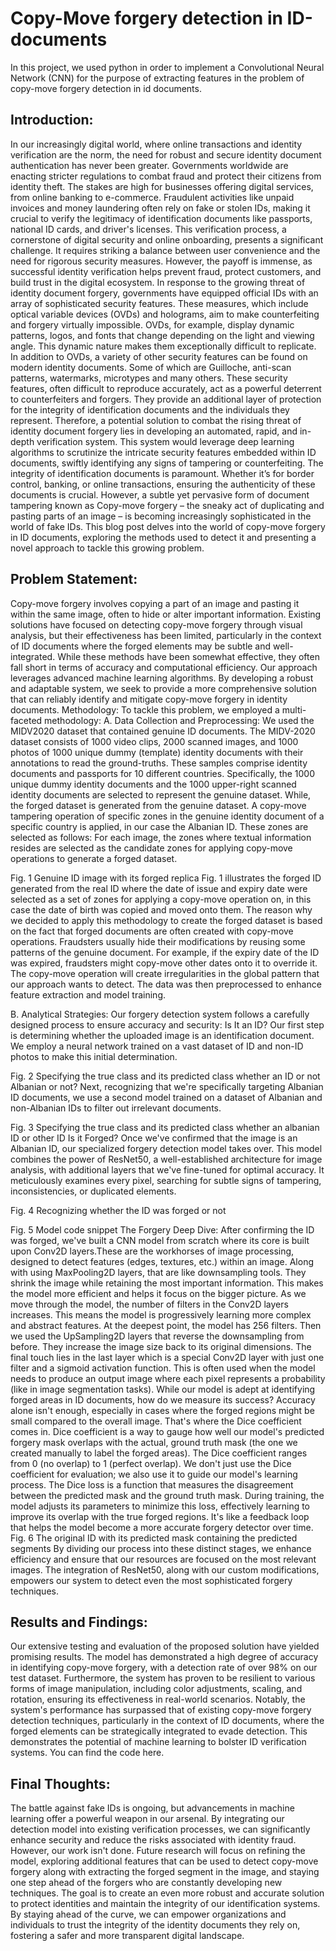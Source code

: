 # Copy-Move forgery detection in ID-documents
In this project, we used python in order to implement a Convolutional Neural Network (CNN) for the purpose of extracting features in the problem of copy-move forgery detection in id documents. 

 
## Introduction: 
In our increasingly digital world, where online transactions and identity verification are the norm, the need for robust and secure identity document authentication has never been greater. Governments worldwide are enacting stricter regulations to combat fraud and protect their citizens from identity theft.
The stakes are high for businesses offering digital services, from online banking to e-commerce. Fraudulent activities like unpaid invoices and money laundering often rely on fake or stolen IDs, making it crucial to verify the legitimacy of identification documents like passports, national ID cards, and driver's licenses.
This verification process, a cornerstone of digital security and online onboarding, presents a significant challenge. It requires striking a balance between user convenience and the need for rigorous security measures. However, the payoff is immense, as successful identity verification helps prevent fraud, protect customers, and build trust in the digital ecosystem.
In response to the growing threat of identity document forgery, governments have equipped official IDs with an array of sophisticated security features. These measures, which include optical variable devices (OVDs) and holograms, aim to make counterfeiting and forgery virtually impossible.
OVDs, for example, display dynamic patterns, logos, and fonts that change depending on the light and viewing angle. This dynamic nature makes them exceptionally difficult to replicate.
In addition to OVDs, a variety of other security features can be found on modern identity documents. Some of which are Guilloche, anti-scan patterns, watermarks, microtypes and many others. These security features, often difficult to reproduce accurately, act as a powerful deterrent to counterfeiters and forgers. They provide an additional layer of protection for the integrity of identification documents and the individuals they represent.
Therefore, a potential solution to combat the rising threat of identity document forgery lies in developing an automated, rapid, and in-depth verification system. This system would leverage deep learning algorithms to scrutinize the intricate security features embedded within ID documents, swiftly identifying any signs of tampering or counterfeiting.
The integrity of identification documents is paramount. Whether it’s for border control, banking, or online transactions, ensuring the authenticity of these documents is crucial. However, a subtle yet pervasive form of document tampering known as Copy-move forgery – the sneaky act of duplicating and pasting parts of an image – is becoming increasingly sophisticated in the world of fake IDs. This blog post delves into the world of copy-move forgery in ID documents, exploring the methods used to detect it and presenting a novel approach to tackle this growing problem.
 
## Problem Statement: 
Copy-move forgery involves copying a part of an image and pasting it within the same image, often to hide or alter important information. Existing solutions have focused on detecting copy-move forgery through visual analysis, but their effectiveness has been limited, particularly in the context of ID documents where the forged elements may be subtle and well-integrated. While these methods have been somewhat effective, they often fall short in terms of accuracy and computational efficiency. 
Our approach leverages advanced machine learning algorithms.
By developing a robust and adaptable system, we seek to provide a more comprehensive solution that can reliably identify and mitigate copy-move forgery in identity documents.
Methodology: 
To tackle this problem, we employed a multi-faceted methodology:
A. Data Collection and Preprocessing: We used the MIDV2020 dataset that contained genuine ID documents. The MIDV-2020 dataset consists of 1000 video clips, 2000 scanned images, and 1000 photos of 1000 unique dummy (template) identity documents with their annotations to read the ground-truths. These samples comprise identity documents and passports for 10 different countries. Specifically, the 1000 unique dummy identity documents and the 1000 upper-right scanned identity documents are selected to represent the genuine dataset. While, the forged dataset is generated from the genuine dataset. A copy-move tampering operation of specific zones  in the genuine identity document of a specific country is applied, in our case the Albanian ID. These zones are selected as follows: For each image, the zones where textual information resides are selected as the candidate zones for applying copy-move operations to generate a forged dataset.

Fig. 1 Genuine ID image with its forged replica
Fig. 1 illustrates the forged ID generated from the real ID where the date of issue and expiry date were selected as a set of zones for applying a copy-move operation on, in this case the date of birth was copied and moved onto them.
The reason why we decided to apply this methodology to create the forged dataset is based on the fact that forged documents are often created with copy-move operations. Fraudsters usually hide their modifications by reusing some patterns of the genuine document. For example, if the expiry date of the ID was expired, fraudsters might copy-move other dates onto it to override it. The copy-move operation will create irregularities in the global pattern that our approach wants to detect.
The data was then preprocessed to enhance feature extraction and model training.
 
B. Analytical Strategies:
Our forgery detection system follows a carefully designed process to ensure accuracy and security:
Is It an ID? Our first step is determining whether the uploaded image is an identification document. We employ a neural network trained on a vast dataset of ID and non-ID photos to make this initial determination. 

Fig. 2 Specifying the true class and its predicted class whether an ID or not
Albanian or not? Next, recognizing that we're specifically targeting Albanian ID documents, we use a second model trained on a dataset of Albanian and non-Albanian IDs to filter out irrelevant documents.


Fig. 3 Specifying the true class and its predicted class whether an albanian ID or other ID
Is it Forged? Once we've confirmed that the image is an Albanian ID, our specialized forgery detection model takes over. This model combines the power of ResNet50, a well-established architecture for image analysis, with additional layers that we've fine-tuned for optimal accuracy. It meticulously examines every pixel, searching for subtle signs of tampering, inconsistencies, or duplicated elements.
 
Fig. 4 Recognizing whether the ID was forged or not

Fig. 5 Model code snippet
The Forgery Deep Dive: After confirming the ID was forged, we've built a CNN model from scratch where its core is built upon Conv2D layers.These are the workhorses of image processing, designed to detect features (edges, textures, etc.) within an image. Along with using  MaxPooling2D layers, that are like downsampling tools. They shrink the image while retaining the most important information. This makes the model more efficient and helps it focus on the bigger picture. As we move through the model, the number of filters in the Conv2D layers increases. This means the model is progressively learning more complex and abstract features.
At the deepest point, the model has 256 filters.  Then we used the UpSampling2D layers that reverse the downsampling from before. They increase the image size back to its original dimensions. The final touch lies in the last layer which is a special Conv2D layer with just one filter and a sigmoid activation function. This is often used when the model needs to produce an output image where each pixel represents a probability (like in image segmentation tasks). While our model is adept at identifying forged areas in ID documents, how do we measure its success? Accuracy alone isn't enough, especially in cases where the forged regions might be small compared to the overall image. That's where the Dice coefficient comes in.
Dice coefficient is a way to gauge how well our model's predicted forgery mask overlaps with the actual, ground truth mask (the one we created manually to label the forged areas). The Dice coefficient ranges from 0 (no overlap) to 1 (perfect overlap). We don't just use the Dice coefficient for evaluation; we also use it to guide our model's learning process. The Dice loss is a function that measures the disagreement between the predicted mask and the ground truth mask.
During training, the model adjusts its parameters to minimize this loss, effectively learning to improve its overlap with the true forged regions. It's like a feedback loop that helps the model become a more accurate forgery detector over time. 
Fig. 6 The original ID with its predicted mask containing the predicted segments
By dividing our process into these distinct stages, we enhance efficiency and ensure that our resources are focused on the most relevant images. The integration of ResNet50, along with our custom modifications, empowers our system to detect even the most sophisticated forgery techniques.
 
## Results and Findings: 
Our extensive testing and evaluation of the proposed solution have yielded promising results. The model has demonstrated a high degree of accuracy in identifying copy-move forgery, with a detection rate of over 98% on our test dataset. Furthermore, the system has proven to be resilient to various forms of image manipulation, including color adjustments, scaling, and rotation, ensuring its effectiveness in real-world scenarios.
Notably, the system's performance has surpassed that of existing copy-move forgery detection techniques, particularly in the context of ID documents, where the forged elements can be strategically integrated to evade detection. This demonstrates the potential of machine learning to bolster ID verification systems. You can find the code here.
## Final Thoughts: 
The battle against fake IDs is ongoing, but advancements in machine learning offer a powerful weapon in our arsenal. By integrating our detection model into existing verification processes, we can significantly enhance security and reduce the risks associated with identity fraud.
However, our work isn't done. Future research will focus on refining the model, exploring additional features that can be used to detect copy-move forgery along with extracting the forged segment in the image, and staying one step ahead of the forgers who are constantly developing new techniques. The goal is to create an even more robust and accurate solution to protect identities and maintain the integrity of our identification systems.
By staying ahead of the curve, we can empower organizations and individuals to trust the integrity of the identity documents they rely on, fostering a safer and more transparent digital landscape.
 


